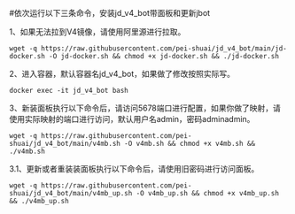 #依次运行以下三条命令，安装jd_v4_bot带面板和更新jbot


1、如果无法拉到V4镜像，请使用阿里源进行拉取。

    wget -q https://raw.githubusercontent.com/pei-shuai/jd_v4_bot/main/jd-docker.sh -O jd-docker.sh && chmod +x jd-docker.sh && ./jd-docker.sh

   
2、进入容器，默认容器名jd_v4_bot，如果做了修改按照实际写。

    docker exec -it jd_v4_bot bash 
    
 
3、新装面板执行以下命令后，请访问5678端口进行配置，如果你做了映射，请使用实际映射的端口进行访问，默认用户名admin，密码adminadmin。
 
    wget -q https://raw.githubusercontent.com/pei-shuai/jd_v4_bot/main/v4mb.sh -O v4mb.sh && chmod +x v4mb.sh && ./v4mb.sh
    

3.1、更新或者重装装面板执行以下命令后，请使用旧密码进行访问面板。

    wget -q https://raw.githubusercontent.com/pei-shuai/jd_v4_bot/main/v4mb_up.sh -O v4mb_up.sh && chmod +x v4mb_up.sh && ./v4mb_up.sh
